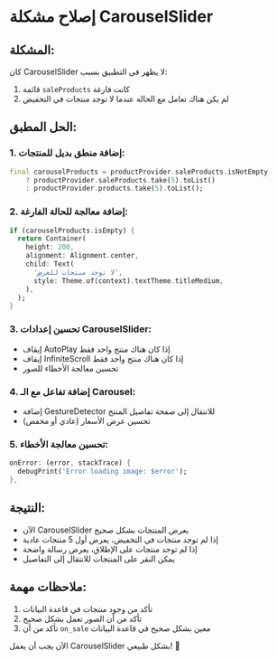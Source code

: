 # إصلاح مشكلة CarouselSlider

## المشكلة:
كان CarouselSlider لا يظهر في التطبيق بسبب:
1. قائمة `saleProducts` كانت فارغة
2. لم يكن هناك تعامل مع الحالة عندما لا توجد منتجات في التخفيض

## الحل المطبق:

### 1. إضافة منطق بديل للمنتجات:
```dart
final carouselProducts = productProvider.saleProducts.isNotEmpty
    ? productProvider.saleProducts.take(5).toList()
    : productProvider.products.take(5).toList();
```

### 2. إضافة معالجة للحالة الفارغة:
```dart
if (carouselProducts.isEmpty) {
  return Container(
    height: 200,
    alignment: Alignment.center,
    child: Text(
      'لا توجد منتجات للعرض',
      style: Theme.of(context).textTheme.titleMedium,
    ),
  );
}
```

### 3. تحسين إعدادات CarouselSlider:
- إيقاف AutoPlay إذا كان هناك منتج واحد فقط
- إيقاف InfiniteScroll إذا كان هناك منتج واحد فقط
- تحسين معالجة الأخطاء للصور

### 4. إضافة تفاعل مع الـ Carousel:
- إضافة GestureDetector للانتقال إلى صفحة تفاصيل المنتج
- تحسين عرض الأسعار (عادي أو مخفض)

### 5. تحسين معالجة الأخطاء:
```dart
onError: (error, stackTrace) {
  debugPrint('Error loading image: $error');
},
```

## النتيجة:
- الآن CarouselSlider يعرض المنتجات بشكل صحيح
- إذا لم توجد منتجات في التخفيض، يعرض أول 5 منتجات عادية
- إذا لم توجد منتجات على الإطلاق، يعرض رسالة واضحة
- يمكن النقر على المنتجات للانتقال إلى التفاصيل

## ملاحظات مهمة:
1. تأكد من وجود منتجات في قاعدة البيانات
2. تأكد من أن الصور تعمل بشكل صحيح
3. تأكد من أن `on_sale` معين بشكل صحيح في قاعدة البيانات

الآن يجب أن يعمل CarouselSlider بشكل طبيعي! 🎉
